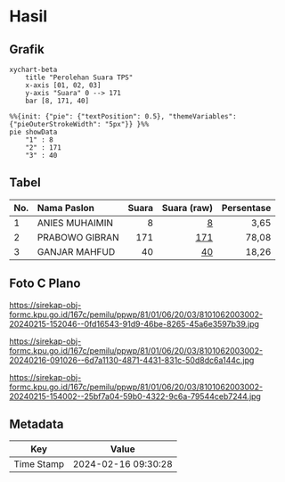 # Hasil

## Grafik

```mermaid
xychart-beta
    title "Perolehan Suara TPS"
    x-axis [01, 02, 03]
    y-axis "Suara" 0 --> 171
    bar [8, 171, 40]
```

```mermaid
%%{init: {"pie": {"textPosition": 0.5}, "themeVariables": {"pieOuterStrokeWidth": "5px"}} }%%
pie showData
    "1" : 8
    "2" : 171
    "3" : 40
```

## Tabel

| No. | Nama Paslon    | Suara | Suara (raw) | Persentase |
|:--- |:-------------- | -----:| -----------:| ----------:|
| 1   | ANIES MUHAIMIN | 8     | [8][p-1]    | 3,65       |
| 2   | PRABOWO GIBRAN | 171   | [171][p-2]  | 78,08      |
| 3   | GANJAR MAHFUD  | 40    | [40][p-3]   | 18,26      |


[p-1]: https://github.com/gigit-pemilu/pemilu-2024-81-maluku/blob/main/pilpres/hitung-suara/sub/81-maluku/sub/01-maluku-tengah/sub/06-seram-utara/sub/2003-pasahari/sub/002-tps/sub/paslon-1.txt
[p-2]: https://github.com/gigit-pemilu/pemilu-2024-81-maluku/blob/main/pilpres/hitung-suara/sub/81-maluku/sub/01-maluku-tengah/sub/06-seram-utara/sub/2003-pasahari/sub/002-tps/sub/paslon-2.txt
[p-3]: https://github.com/gigit-pemilu/pemilu-2024-81-maluku/blob/main/pilpres/hitung-suara/sub/81-maluku/sub/01-maluku-tengah/sub/06-seram-utara/sub/2003-pasahari/sub/002-tps/sub/paslon-3.txt

## Foto C Plano

https://sirekap-obj-formc.kpu.go.id/167c/pemilu/ppwp/81/01/06/20/03/8101062003002-20240215-152046--0fd16543-91d9-46be-8265-45a6e3597b39.jpg

https://sirekap-obj-formc.kpu.go.id/167c/pemilu/ppwp/81/01/06/20/03/8101062003002-20240216-091026--6d7a1130-4871-4431-831c-50d8dc6a144c.jpg

https://sirekap-obj-formc.kpu.go.id/167c/pemilu/ppwp/81/01/06/20/03/8101062003002-20240215-154002--25bf7a04-59b0-4322-9c6a-79544ceb7244.jpg


## Metadata

| Key        | Value               |
| ---------- | ------------------- |
| Time Stamp | 2024-02-16 09:30:28 |



